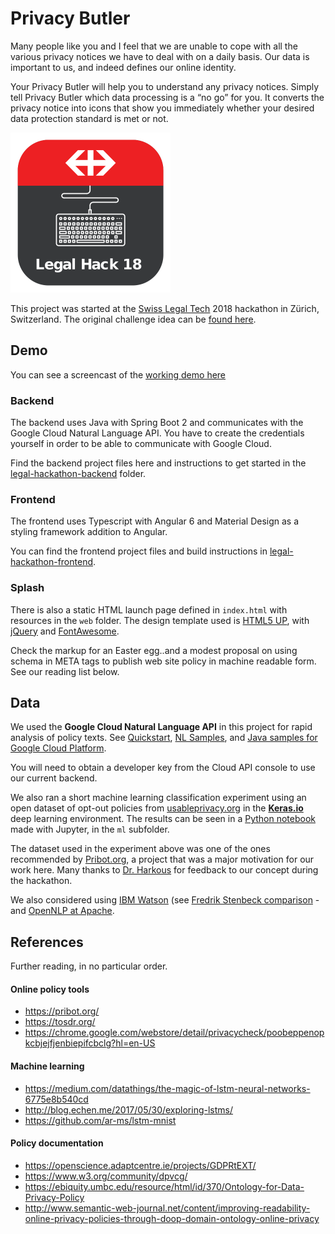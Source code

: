 # Privacy Butler

Many people like you and I feel that we are unable to cope with all the various privacy notices we have to deal with on a daily basis. Our data is important to us, and indeed defines our online identity.

Your Privacy Butler will help you to understand any privacy notices. Simply tell Privacy Butler which data processing is a “no go” for you. It converts the privacy notice into icons that show you immediately whether your desired data protection standard is met or not.

[<img src="web/sticker.png" width="256">](https://github.com/SwissLegalTech)

This project was started at the [Swiss Legal Tech](http://swisslegal.tech) 2018 hackathon in Zürich, Switzerland. The original challenge idea can be [found here](https://github.com/SwissLegalTech/2018/issues/1).

## Demo

You can see a screencast of the [working demo here](https://github.com/SwissLegalTech/privacy-butler/blob/master/privacy-butler-demo.gif)

### Backend

The backend uses Java with Spring Boot 2 and communicates with the Google Cloud Natural Language API.
You have to create the credentials yourself in order to be able to communicate with Google Cloud.

Find the backend project files here and instructions to get started in the [legal-hackathon-backend](./legal-hackathon-backend) folder.

### Frontend

The frontend uses Typescript with Angular 6 and Material Design as a styling framework addition to Angular.

You can find the frontend project files and build instructions in [legal-hackathon-frontend](./legal-hackathon-frontend).

### Splash

There is also a static HTML launch page defined in `index.html` with resources in the `web` folder. The design template used is [HTML5 UP](http://html5up.net), with [jQuery](https://jquery.org) and [FontAwesome](https://fontawesome.com).

Check the markup for an Easter egg..and a modest proposal on using schema in META tags to publish web site policy in machine readable form. See our reading list below.  

## Data

We used the **Google Cloud Natural Language API** in this project for rapid analysis of policy texts. See [Quickstart](https://cloud.google.com/natural-language/docs/quickstart), [NL Samples](https://cloud.google.com/natural-language/docs/samples), and [Java samples for Google Cloud Platform](https://github.com/GoogleCloudPlatform/java-docs-samples/tree/master/language/).

You will need to obtain a developer key from the Cloud API console to use our current backend.

We also ran a short machine learning classification experiment using an open dataset of opt-out policies from [usableprivacy.org](https://usableprivacy.org/data/) in the **[Keras.io](https://keras.io)** deep learning environment. The results can be seen in a [Python notebook](https://github.com/SwissLegalTech/privacy-butler/blob/master/ml/keras-test.ipynb) made with Jupyter, in the `ml` subfolder.

The dataset used in the experiment above was one of the ones recommended by [Pribot.org](https://pribot.org/), a project that was a major motivation for our work here. Many thanks to [Dr. Harkous](http://www.hamzaharkous.com/) for feedback to our concept during the hackathon.

We also considered using [IBM Watson](https://www.ibm.com/watson/services/natural-language-understanding/) (see [Fredrik Stenbeck comparison](http://fredrikstenbeck.com/google-natural-language-vs-watson-natural-language-understanding/) - and [OpenNLP at Apache](https://opennlp.apache.org/).

## References

Further reading, in no particular order.

#### Online policy tools

- https://pribot.org/
- https://tosdr.org/
- https://chrome.google.com/webstore/detail/privacycheck/poobeppenopkcbjejfjenbiepifcbclg?hl=en-US

#### Machine learning

- https://medium.com/datathings/the-magic-of-lstm-neural-networks-6775e8b540cd
- http://blog.echen.me/2017/05/30/exploring-lstms/
- https://github.com/ar-ms/lstm-mnist

#### Policy documentation

- https://openscience.adaptcentre.ie/projects/GDPRtEXT/
- https://www.w3.org/community/dpvcg/
- https://ebiquity.umbc.edu/resource/html/id/370/Ontology-for-Data-Privacy-Policy
- http://www.semantic-web-journal.net/content/improving-readability-online-privacy-policies-through-doop-domain-ontology-online-privacy
